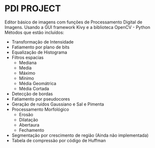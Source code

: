 # PDI PROJECT
Editor básico de imagens com funções de Processamento Digital de Imagens. Usando a GUI framework Kivy e  a biblioteca OpenCV - Python
Métodos que estão incluídos:
- Transformação de Intensidade
- Fatiamento por plano de bits
- Equalização de Histograma
- Filtros espacias 
   - Mediana
   - Media
   - Máximo
   - Mínimo
   - Média Geomátrica
   - Média Cortada
- Detecção de bordas
- Fatiamento por pseudocores
- Geração de ruídos Gaussiano e Sal e Pimenta
- Processamento Morfológico
  - Erosão
  - Dilatação
  - Abertaura
  - Fechamento
- Segmentação por crescimento de região (Ainda não implementada)
- Tabela de compressão por código de Huffman


